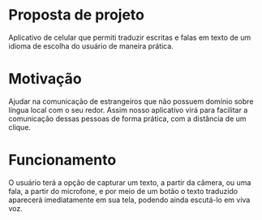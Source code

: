 # **Proposta de projeto** 

Aplicativo de celular que permiti traduzir escritas e falas em texto de um idioma de escolha do usuário de maneira prática.

# **Motivação** 

Ajudar na comunicação de estrangeiros que não possuem domínio sobre língua local com o seu redor. Assim nosso aplicativo virá para facilitar a comunicação dessas pessoas de forma prática, com a distância de um clique.

# **Funcionamento**

O usuário terá a opção de capturar um texto, a partir da câmera, ou uma fala, a partir do microfone, e por meio de um botão o texto traduzido aparecerá imediatamente em sua tela, podendo ainda escutá-lo em viva voz.
